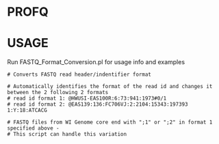 # PROFQ

# USAGE

  Run FASTQ_Format_Conversion.pl for usage info and examples
  
    # Converts FASTQ read header/indentifier format

    # Automatically identifies the format of the read id and changes it between the 2 following 2 formats
    # read id format 1: @HWUSI-EAS100R:6:73:941:1973#0/1
    # read id format 2: @EAS139:136:FC706VJ:2:2104:15343:197393 1:Y:18:ATCACG
    
    # FASTQ files from WI Genome core end with ";1" or ";2" in format 1 specified above - 
    # This script can handle this variation
